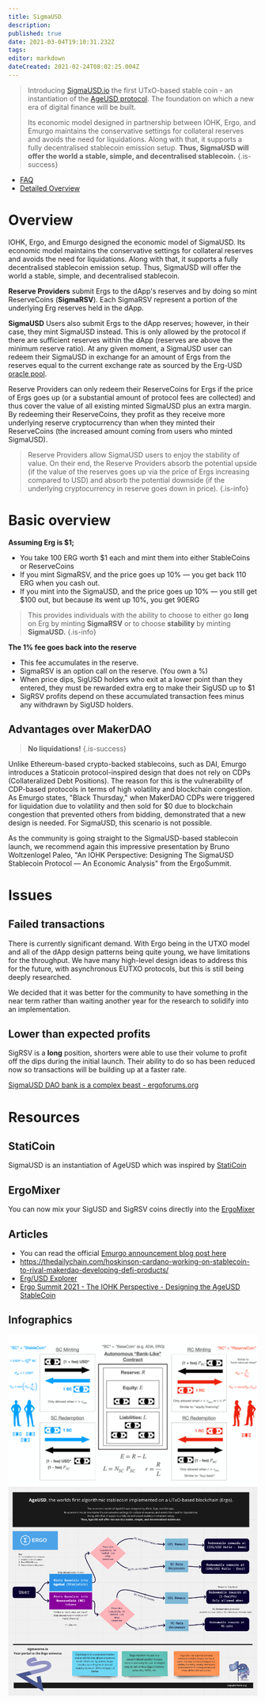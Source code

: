 ```yaml
---
title: SigmaUSD
description: 
published: true
date: 2021-03-04T19:10:31.232Z
tags: 
editor: markdown
dateCreated: 2021-02-24T08:02:25.004Z
---
```


> Introducing [SigmaUSD.io](https://sigmausd.io/#/) the first UTxO-based stable coin - an instantiation of the [AgeUSD protocol](https://github.com/Emurgo/age-usd). The foundation on which a new era of digital finance will be built.
>
>Its economic model designed in partnership between IOHK, Ergo, and Emurgo maintains the conservative settings for collateral reserves and avoids the need for liquidations. Along with that, it supports a fully decentralised stablecoin emission setup. **Thus, SigmaUSD will offer the world a stable, simple, and decentralised stablecoin.**
{.is-success}

- [FAQ](/SigmaUSD/FAQ)
- [Detailed Overview](/SigmaUSD/Overview)

# Overview 
IOHK, Ergo, and Emurgo designed the economic model of SigmaUSD. Its economic model maintains the conservative settings for collateral reserves and avoids the need for liquidations. Along with that, it supports a fully decentralised stablecoin emission setup. Thus, SigmaUSD will offer the world a stable, simple, and decentralised stablecoin.

**Reserve Providers** submit Ergs to the dApp's reserves and by doing so mint ReserveCoins (**SigmaRSV**). Each SigmaRSV represent a portion of the underlying Erg reserves held in the dApp.

**SigmaUSD** Users also submit Ergs to the dApp reserves; however, in their case, they mint SigmaUSD instead. This is only allowed by the protocol if there are sufficient reserves within the dApp (reserves are above the minimum reserve ratio). At any given moment, a SigmaUSD user can redeem their SigmaUSD in exchange for an amount of Ergs from the reserves equal to the current exchange rate as sourced by the Erg-USD [oracle pool](https://explorer.ergoplatform.com/en/oracle-pool-state/ergusd). 

Reserve Providers can only redeem their ReserveCoins for Ergs if the price of Ergs goes up (or a substantial amount of protocol fees are collected) and thus cover the value of all existing minted SigmaUSD plus an extra margin. By redeeming their ReserveCoins, they profit as they receive more underlying reserve cryptocurrency than when they minted their ReserveCoins (the increased amount coming from users who minted SigmaUSD).

> Reserve Providers allow SigmaUSD users to enjoy the stability of value. On their end, the Reserve Providers absorb the potential upside (if the value of the reserves goes up via the price of Ergs increasing compared to USD) and absorb the potential downside (if the underlying cryptocurrency in reserve goes down in price).
{.is-info}


# Basic overview

**Assuming Erg is $1;**

- You take 100 ERG worth $1 each and mint them into either StableCoins or ReserveCoins
- If you mint SigmaRSV, and the price goes up 10% — you get back 110 ERG when you cash out.
- If you mint into the SigmaUSD, and the price goes up 10% — you still get $100 out, but because its went up 10%, you get 90ERG

> This provides individuals with the ability to choose to either go **long** on Erg by minting **SigmaRSV** or to choose **stability** by minting **SigmaUSD.**
{.is-info}

**The 1% fee goes back into the reserve**
- This fee accumulates in the reserve.
- SigmaRSV is an option call on the reserve. (You own a %)
- When price dips, SigUSD holders who exit at a lower point than they entered, they must be rewarded extra erg to make their SigUSD up to $1
- SigRSV profits depend on these accumulated transaction fees minus any withdrawn by SigUSD holders. 





## Advantages over MakerDAO
> **No liquidations!**
{.is-success}

Unlike Ethereum-based crypto-backed stablecoins, such as DAI, Emurgo introduces a Staticoin protocol-inspired design that does not rely on CDPs (Collateralized Debt Positions). The reason for this is the vulnerability of CDP-based protocols in terms of high volatility and blockchain congestion. As Emurgo states, "Black Thursday," when MakerDAO CDPs were triggered for liquidation due to volatility and then sold for $0 due to blockchain congestion that prevented others from bidding, demonstrated that a new design is needed. For SigmaUSD, this scenario is not possible.

As the community is going straight to the SigmaUSD-based stablecoin launch, we recommend again this impressive presentation by Bruno Woltzenlogel Paleo, "An IOHK Perspective: Designing The SigmaUSD Stablecoin Protocol — An Economic Analysis" from the ErgoSummit.





# Issues

## Failed transactions
There is currently significant demand. With Ergo being in the UTXO model and all of the dApp design patterns being quite young, we have limitations for the throughput. We have many high-level design ideas to address this for the future, with asynchronous EUTXO protocols, but this is still being deeply researched. 

We decided that it was better for the community to have something in the near term rather than waiting another year for the research to solidify into an implementation.


## Lower than expected profits

SigRSV is a **long** position, shorters were able to use their volume to profit off the dips during the initial launch. Their ability to do so has been reduced now so transactions will be building up at a faster rate. 

[SigmaUSD DAO bank is a complex beast - ergoforums.org](https://www.ergoforum.org/t/sigmausd-dao-bank-is-a-complex-beast/767)

# Resources

## StatiCoin

SigmaUSD is an instantiation of AgeUSD which was inspired by [StatiCoin](http://staticoin.com/whitepaper.pdf)

## ErgoMixer

You can now mix your SigUSD and SigRSV coins directly into the [ErgoMixer](/ErgoMixer)

## Articles
- You can read the official [Emurgo announcement blog post here](https://ergoplatform.org/en/blog/2021_02_26-sigmausd-released/)
- https://thedailychain.com/hoskinson-cardano-working-on-stablecoin-to-rival-makerdao-developing-defi-products/
- [Erg/USD Explorer](https://explorer.ergoplatform.com/en/oracle-pool-state/ergusd) 
- [Ergo Summit 2021 - The IOHK Perspective - Designing the AgeUSD StableCoin](https://youtu.be/zG-rxMCDIa0?t=9247)


## Infographics

![screenshot_2021-02-25_at_19.14.01.png](/screenshot_2021-02-25_at_19.14.01.png)
![unknown.png](/unknown.png)